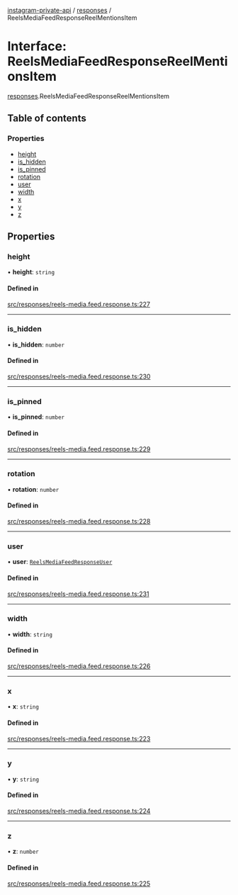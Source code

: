 [instagram-private-api](../../README.md) / [responses](../../modules/responses.md) / ReelsMediaFeedResponseReelMentionsItem

# Interface: ReelsMediaFeedResponseReelMentionsItem

[responses](../../modules/responses.md).ReelsMediaFeedResponseReelMentionsItem

## Table of contents

### Properties

- [height](ReelsMediaFeedResponseReelMentionsItem.md#height)
- [is\_hidden](ReelsMediaFeedResponseReelMentionsItem.md#is_hidden)
- [is\_pinned](ReelsMediaFeedResponseReelMentionsItem.md#is_pinned)
- [rotation](ReelsMediaFeedResponseReelMentionsItem.md#rotation)
- [user](ReelsMediaFeedResponseReelMentionsItem.md#user)
- [width](ReelsMediaFeedResponseReelMentionsItem.md#width)
- [x](ReelsMediaFeedResponseReelMentionsItem.md#x)
- [y](ReelsMediaFeedResponseReelMentionsItem.md#y)
- [z](ReelsMediaFeedResponseReelMentionsItem.md#z)

## Properties

### height

• **height**: `string`

#### Defined in

[src/responses/reels-media.feed.response.ts:227](https://github.com/Nerixyz/instagram-private-api/blob/4971f34/src/responses/reels-media.feed.response.ts#L227)

___

### is\_hidden

• **is\_hidden**: `number`

#### Defined in

[src/responses/reels-media.feed.response.ts:230](https://github.com/Nerixyz/instagram-private-api/blob/4971f34/src/responses/reels-media.feed.response.ts#L230)

___

### is\_pinned

• **is\_pinned**: `number`

#### Defined in

[src/responses/reels-media.feed.response.ts:229](https://github.com/Nerixyz/instagram-private-api/blob/4971f34/src/responses/reels-media.feed.response.ts#L229)

___

### rotation

• **rotation**: `number`

#### Defined in

[src/responses/reels-media.feed.response.ts:228](https://github.com/Nerixyz/instagram-private-api/blob/4971f34/src/responses/reels-media.feed.response.ts#L228)

___

### user

• **user**: [`ReelsMediaFeedResponseUser`](ReelsMediaFeedResponseUser.md)

#### Defined in

[src/responses/reels-media.feed.response.ts:231](https://github.com/Nerixyz/instagram-private-api/blob/4971f34/src/responses/reels-media.feed.response.ts#L231)

___

### width

• **width**: `string`

#### Defined in

[src/responses/reels-media.feed.response.ts:226](https://github.com/Nerixyz/instagram-private-api/blob/4971f34/src/responses/reels-media.feed.response.ts#L226)

___

### x

• **x**: `string`

#### Defined in

[src/responses/reels-media.feed.response.ts:223](https://github.com/Nerixyz/instagram-private-api/blob/4971f34/src/responses/reels-media.feed.response.ts#L223)

___

### y

• **y**: `string`

#### Defined in

[src/responses/reels-media.feed.response.ts:224](https://github.com/Nerixyz/instagram-private-api/blob/4971f34/src/responses/reels-media.feed.response.ts#L224)

___

### z

• **z**: `number`

#### Defined in

[src/responses/reels-media.feed.response.ts:225](https://github.com/Nerixyz/instagram-private-api/blob/4971f34/src/responses/reels-media.feed.response.ts#L225)

